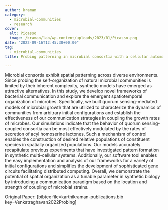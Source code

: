```yaml
---
author: kraman
category:
  - microbial-communities
  - research
cover:
  alt: Picasso
  image: /kraman/lab/wp-content/uploads/2023/01/Picasso.png
date: "2022-09-16T12:45:30+00:00"
tag:
  - microbial-communities
title: Probing patterning in microbial consortia with a cellular automaton for spatial organisation

---
```

Microbial consortia exhibit spatial patterning across diverse environments. Since probing the self-organization of natural microbial communities is limited by their inherent complexity, synthetic models have emerged as attractive alternatives. In this study, we develop novel frameworks of bacterial communication and explore the emergent spatiotemporal organization of microbes. Specifically, we built quorum sensing-mediated models of microbial growth that are utilized to characterize the dynamics of communities from arbitrary initial configurations and establish the effectiveness of our communication strategies in coupling the growth rates of microbes. Our simulations indicate that the behavior of quorum sensing-coupled consortia can be most effectively modulated by the rates of secretion of acyl homoserine lactones. Such a mechanism of control enables the construction of desired relative populations of constituent species in spatially organized populations. Our models accurately recapitulate previous experiments that have investigated pattern formation in synthetic multi-cellular systems. Additionally, our software tool enables the easy implementation and analysis of our frameworks for a variety of initial configurations and simplifies the development of sophisticated gene circuits facilitating distributed computing. Overall, we demonstrate the potential of spatial organization as a tunable parameter in synthetic biology by introducing a communication paradigm based on the location and strength of coupling of microbial strains.

Original Paper: \[bibtex file=karthikraman-publications.bib key=Venkatraghavan2022Probing\]
